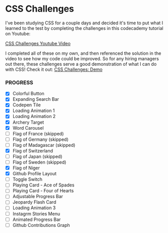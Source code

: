 # CSS Challenges

I've been studying CSS for a couple days and decided it's time to put what I learned to the test by completing the challenges in this codecademy tutorial on Youtube: 

[CSS Challenges Youtube Video](https://www.youtube.com/watch?v=TzuWIHGFKCQ&list=TLPQMDQwODIwMjXvaTXlnE9G5g&index=4)

I completed all of these on my own, and then referenced the solution in the video to see how my code could be improved. So for any hiring managers out there, these challenges serve a good demonstration of what I can do with CSS! Check it out: [CSS Challenges: Demo](https://kilian-zindel.github.io/css_challenges/)

### PROGRESS
- [x] Colorful Button 
- [x] Expanding Search Bar 
- [x] Codepen Tile 
- [x] Loading Animation 1
- [x] Loading Animation 2
- [x] Archery Target 
- [x] Word Carousel 
- [ ] Flag of France (skipped) 
- [ ] Flag of Germany (skipped) 
- [ ] Flag of Madagascar (skipped)
- [x] Flag of Switzerland 
- [ ] Flag of Japan (skipped) 
- [ ] Flag of Sweden (skipped) 
- [x] Flag of Niger 
- [x] Github Profile Layout 
- [ ] Toggle Switch 
- [ ] Playing Card - Ace of Spades 
- [ ] Playing Card - Four of Hearts 
- [ ] Adjustable Progress Bar 
- [ ] Jeopardy Flash Card 
- [ ] Loading Animation 3
- [ ] Instagrm Stories Menu 
- [ ] Animated Progress Bar 
- [ ] Github Contributions Graph 

